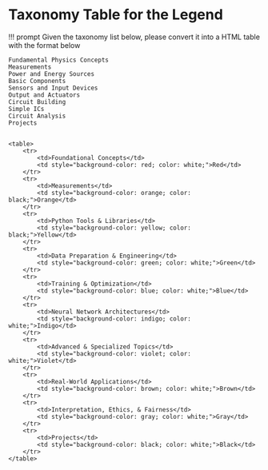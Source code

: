 # Taxonomy Table for the Legend

!!! prompt
    Given the taxonomy list below, please convert it into
    a HTML table with the format below

    Fundamental Physics Concepts
    Measurements
    Power and Energy Sources
    Basic Components
    Sensors and Input Devices
    Output and Actuators
    Circuit Building
    Simple ICs
    Circuit Analysis
    Projects


    <table>
        <tr>
            <td>Foundational Concepts</td>
            <td style="background-color: red; color: white;">Red</td>
        </tr>
        <tr>
            <td>Measurements</td>
            <td style="background-color: orange; color: black;">Orange</td>
        </tr>
        <tr>
            <td>Python Tools & Libraries</td>
            <td style="background-color: yellow; color: black;">Yellow</td>
        </tr>
        <tr>
            <td>Data Preparation & Engineering</td>
            <td style="background-color: green; color: white;">Green</td>
        </tr>
        <tr>
            <td>Training & Optimization</td>
            <td style="background-color: blue; color: white;">Blue</td>
        </tr>
        <tr>
            <td>Neural Network Architectures</td>
            <td style="background-color: indigo; color: white;">Indigo</td>
        </tr>
        <tr>
            <td>Advanced & Specialized Topics</td>
            <td style="background-color: violet; color: white;">Violet</td>
        </tr>
        <tr>
            <td>Real-World Applications</td>
            <td style="background-color: brown; color: white;">Brown</td>
        </tr>
        <tr>
            <td>Interpretation, Ethics, & Fairness</td>
            <td style="background-color: gray; color: white;">Gray</td>
        </tr>
        <tr>
            <td>Projects</td>
            <td style="background-color: black; color: white;">Black</td>
        </tr>
    </table>